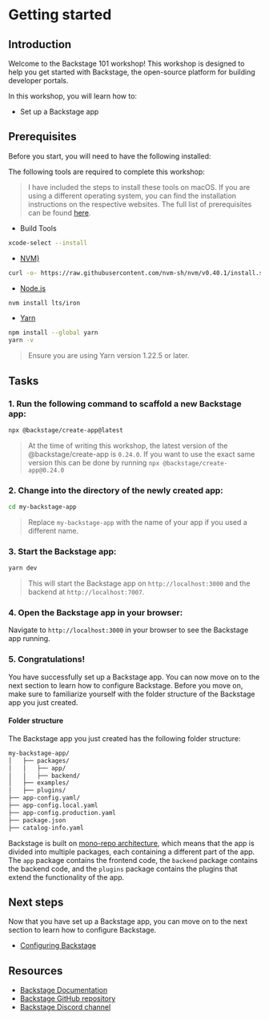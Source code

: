 # Getting started

## Introduction

Welcome to the Backstage 101 workshop! This workshop is designed to help you get started with Backstage, the open-source platform for building developer portals.

In this workshop, you will learn how to:

- Set up a Backstage app

## Prerequisites

Before you start, you will need to have the following installed:

The following tools are required to complete this workshop:

> I have included the steps to install these tools on macOS. If you are using a different operating system, you can find the installation instructions on the respective websites.
The full list of prerequisites can be found [here](https://backstage.io/docs/getting-started/#prerequisites).

- Build Tools

```bash
xcode-select --install
```


- [NVM)](https://github.com/nvm-sh/nvm)

```bash
curl -o- https://raw.githubusercontent.com/nvm-sh/nvm/v0.40.1/install.sh | bash
```


- [Node.js](https://nodejs.org/)

```bash
nvm install lts/iron
```


- [Yarn](https://yarnpkg.com/)

```bash
npm install --global yarn
yarn -v
```

> Ensure you are using Yarn version 1.22.5 or later.

## Tasks

### 1. Run the following command to scaffold a new Backstage app:

```bash
npx @backstage/create-app@latest
```

> At the time of writing this workshop, the latest version of the @backstage/create-app is `0.24.0`. If you want to use the exact same version this can be done by running `npx @backstage/create-app@0.24.0`

### 2. Change into the directory of the newly created app:

```bash
cd my-backstage-app
```

> Replace `my-backstage-app` with the name of your app if you used a different name.

### 3. Start the Backstage app:

```bash
yarn dev
```

> This will start the Backstage app on `http://localhost:3000` and the backend at `http://localhost:7007`.

### 4. Open the Backstage app in your browser:

Navigate to `http://localhost:3000` in your browser to see the Backstage app running.

### 5. Congratulations!

You have successfully set up a Backstage app. You can now move on to the next section to learn how to configure Backstage.
Before you move on, make sure to familiarize yourself with the folder structure of the Backstage app you just created.

#### Folder structure

The Backstage app you just created has the following folder structure:

```bash
my-backstage-app/
│   ├── packages/
│   │   ├── app/
│   │   ├── backend/
│   ├── examples/
│   ├── plugins/
├── app-config.yaml/
├── app-config.local.yaml
├── app-config.production.yaml
├── package.json
├── catalog-info.yaml
```

Backstage is built on [mono-repo architecture](https://github.com/dewhurstwill/yarn-workspaces-example), which means that the app is divided into multiple packages, each containing a different part of the app. The `app` package contains the frontend code, the `backend` package contains the backend code, and the `plugins` package contains the plugins that extend the functionality of the app.

## Next steps

Now that you have set up a Backstage app, you can move on to the next section to learn how to configure Backstage.

- [Configuring Backstage](../01-configuring/README.md)

## Resources

- [Backstage Documentation](https://backstage.io/docs)
- [Backstage GitHub repository](https://github.com/backstage/backstage)
- [Backstage Discord channel](https://discord.com/invite/MUpMjP2)
